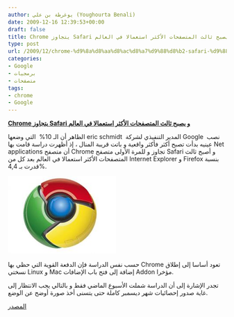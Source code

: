 ```yaml
---
author: يوغرطة بن علي (Youghourta Benali)
date: 2009-12-16 12:39:53+00:00
draft: false
title: Chrome يتجاوز Safari و يصبح ثالث المتصفحات الأكثر استعمالا في العالم
type: post
url: /2009/12/chrome-%d9%8a%d8%aa%d8%ac%d8%a7%d9%88%d8%b2-safari-%d9%88-%d9%8a%d8%b5%d8%a8%d8%ad-%d8%ab%d8%a7%d9%84%d8%ab-%d8%a7%d9%84%d9%85%d8%aa%d8%b5%d9%81%d8%ad%d8%a7%d8%aa-%d8%a7%d9%84%d8%a3%d9%83%d8%ab%d8%b1/
categories:
- Google
- برمجيات
- متصفحات
tags:
- chrome
- Google
---
```


[**Chrome يتجاوز Safari و يصبح ثالث المتصفحات الأكثر استعمالا في العالم**](https://www.it-scoop.com/2009/12/chrome-%d9%8a%d8%aa%d8%ac%d8%a7%d9%88%d8%b2-safari-%d9%88-%d9%8a%d8%b5%d8%a8%d8%ad-%d8%ab%d8%a7%d9%84%d8%ab-%d8%a7%d9%84%d9%85%d8%aa%d8%b5%d9%81%d8%ad%d8%a7%d8%aa-%d8%a7%d9%84%d8%a3%d9%83%d8%ab%d8%b1/)



الظاهر أن الـ 10%  التي وضعها eric schmidt  المدير التنفيذي لشركة Google  نصب عينيه بدأت تصبح أكثر فأكثر واقعية و باتت قريبة المنال ، إذ أظهرت دراسة قامت بها Net applications أن متصفح Chrome تجاوز و للمرة الأولى متصفح Safari و أصبح ثالث المتصفحات الأكثر استعمالا في العالم بعد كل من Internet Explorer و Firefox بنسبة قدرت بـ 4,4%.

[![Chrome_logo](Chrome_logo.jpg)
](https://www.it-scoop.com/2009/12/chrome-%d9%8a%d8%aa%d8%ac%d8%a7%d9%88%d8%b2-safari-%d9%88-%d9%8a%d8%b5%d8%a8%d8%ad-%d8%ab%d8%a7%d9%84%d8%ab-%d8%a7%d9%84%d9%85%d8%aa%d8%b5%d9%81%d8%ad%d8%a7%d8%aa-%d8%a7%d9%84%d8%a3%d9%83%d8%ab%d8%b1/)

حسب نفس الدراسة فإن الدفعة القوية التي حظي بها Chrome تعود أساسا إلى إطلاق نسختي Linux و Mac إضافة إلى فتح باب الإضافات Addon مؤخرا.

تجدر الإشارة إلى أن الدراسة شملت الأسبوع الماضي فقط و بالتالي يجب الانتظار إلى غاية صدور إحصائيات شهر ديسمبر كاملة حتى يتسنى أخذ صورة أوضح عن الوضع.

[المصدر](http://marketshare.hitslink.com/browser-market-share.aspx?qprid=0)
